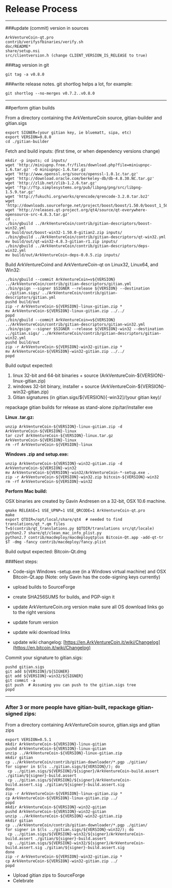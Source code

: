 Release Process
====================

* * *

###update (commit) version in sources


	ArkVentureCoin-qt.pro
	contrib/verifysfbinaries/verify.sh
	doc/README*
	share/setup.nsi
	src/clientversion.h (change CLIENT_VERSION_IS_RELEASE to true)

###tag version in git

	git tag -a v0.8.0

###write release notes. git shortlog helps a lot, for example:

	git shortlog --no-merges v0.7.2..v0.8.0

* * *

##perform gitian builds

 From a directory containing the ArkVentureCoin source, gitian-builder and gitian.sigs
  
	export SIGNER=(your gitian key, ie bluematt, sipa, etc)
	export VERSION=0.8.0
	cd ./gitian-builder

 Fetch and build inputs: (first time, or when dependency versions change)

	mkdir -p inputs; cd inputs/
	wget 'http://miniupnp.free.fr/files/download.php?file=miniupnpc-1.6.tar.gz' -O miniupnpc-1.6.tar.gz
	wget 'http://www.openssl.org/source/openssl-1.0.1c.tar.gz'
	wget 'http://download.oracle.com/berkeley-db/db-4.8.30.NC.tar.gz'
	wget 'http://zlib.net/zlib-1.2.6.tar.gz'
	wget 'ftp://ftp.simplesystems.org/pub/libpng/png/src/libpng-1.5.9.tar.gz'
	wget 'http://fukuchi.org/works/qrencode/qrencode-3.2.0.tar.bz2'
	wget 'http://downloads.sourceforge.net/project/boost/boost/1.50.0/boost_1_50_0.tar.bz2'
	wget 'http://releases.qt-project.org/qt4/source/qt-everywhere-opensource-src-4.8.3.tar.gz'
	cd ..
	./bin/gbuild ../ArkVentureCoin/contrib/gitian-descriptors/boost-win32.yml
	mv build/out/boost-win32-1.50.0-gitian2.zip inputs/
	./bin/gbuild ../ArkVentureCoin/contrib/gitian-descriptors/qt-win32.yml
	mv build/out/qt-win32-4.8.3-gitian-r1.zip inputs/
	./bin/gbuild ../ArkVentureCoin/contrib/gitian-descriptors/deps-win32.yml
	mv build/out/ArkVentureCoin-deps-0.0.5.zip inputs/

 Build ArkVentureCoind and ArkVentureCoin-qt on Linux32, Linux64, and Win32:
  
	./bin/gbuild --commit ArkVentureCoin=v${VERSION} ../ArkVentureCoin/contrib/gitian-descriptors/gitian.yml
	./bin/gsign --signer $SIGNER --release ${VERSION} --destination ../gitian.sigs/ ../ArkVentureCoin/contrib/gitian-descriptors/gitian.yml
	pushd build/out
	zip -r ArkVentureCoin-${VERSION}-linux-gitian.zip *
	mv ArkVentureCoin-${VERSION}-linux-gitian.zip ../../
	popd
	./bin/gbuild --commit ArkVentureCoin=v${VERSION} ../ArkVentureCoin/contrib/gitian-descriptors/gitian-win32.yml
	./bin/gsign --signer $SIGNER --release ${VERSION}-win32 --destination ../gitian.sigs/ ../ArkVentureCoin/contrib/gitian-descriptors/gitian-win32.yml
	pushd build/out
	zip -r ArkVentureCoin-${VERSION}-win32-gitian.zip *
	mv ArkVentureCoin-${VERSION}-win32-gitian.zip ../../
	popd

  Build output expected:

  1. linux 32-bit and 64-bit binaries + source (ArkVentureCoin-${VERSION}-linux-gitian.zip)
  2. windows 32-bit binary, installer + source (ArkVentureCoin-${VERSION}-win32-gitian.zip)
  3. Gitian signatures (in gitian.sigs/${VERSION}[-win32]/(your gitian key)/

repackage gitian builds for release as stand-alone zip/tar/installer exe

**Linux .tar.gz:**

	unzip ArkVentureCoin-${VERSION}-linux-gitian.zip -d ArkVentureCoin-${VERSION}-linux
	tar czvf ArkVentureCoin-${VERSION}-linux.tar.gz ArkVentureCoin-${VERSION}-linux
	rm -rf ArkVentureCoin-${VERSION}-linux

**Windows .zip and setup.exe:**

	unzip ArkVentureCoin-${VERSION}-win32-gitian.zip -d ArkVentureCoin-${VERSION}-win32
	mv ArkVentureCoin-${VERSION}-win32/ArkVentureCoin-*-setup.exe .
	zip -r ArkVentureCoin-${VERSION}-win32.zip bitcoin-${VERSION}-win32
	rm -rf ArkVentureCoin-${VERSION}-win32

**Perform Mac build:**

  OSX binaries are created by Gavin Andresen on a 32-bit, OSX 10.6 machine.

	qmake RELEASE=1 USE_UPNP=1 USE_QRCODE=1 ArkVentureCoin-qt.pro
	make
	export QTDIR=/opt/local/share/qt4  # needed to find translations/qt_*.qm files
	T=$(contrib/qt_translations.py $QTDIR/translations src/qt/locale)
	python2.7 share/qt/clean_mac_info_plist.py
	python2.7 contrib/macdeploy/macdeployqtplus Bitcoin-Qt.app -add-qt-tr $T -dmg -fancy contrib/macdeploy/fancy.plist

 Build output expected: Bitcoin-Qt.dmg

###Next steps:

* Code-sign Windows -setup.exe (in a Windows virtual machine) and
  OSX Bitcoin-Qt.app (Note: only Gavin has the code-signing keys currently)

* upload builds to SourceForge

* create SHA256SUMS for builds, and PGP-sign it

* update ArkVentureCoin.org version
  make sure all OS download links go to the right versions

* update forum version

* update wiki download links

* update wiki changelog: [https://en.ArkVentureCoin.it/wiki/Changelog](https://en.bitcoin.it/wiki/Changelog)

Commit your signature to gitian.sigs:

	pushd gitian.sigs
	git add ${VERSION}/${SIGNER}
	git add ${VERSION}-win32/${SIGNER}
	git commit -a
	git push  # Assuming you can push to the gitian.sigs tree
	popd

-------------------------------------------------------------------------

### After 3 or more people have gitian-built, repackage gitian-signed zips:

From a directory containing ArkVentureCoin source, gitian.sigs and gitian zips

	export VERSION=0.5.1
	mkdir ArkVentureCoin-${VERSION}-linux-gitian
	pushd ArkVentureCoin-${VERSION}-linux-gitian
	unzip ../ArkVentureCoin-${VERSION}-linux-gitian.zip
	mkdir gitian
	cp ../ArkVentureCoin/contrib/gitian-downloader/*.pgp ./gitian/
	for signer in $(ls ../gitian.sigs/${VERSION}/); do
	 cp ../gitian.sigs/${VERSION}/${signer}/ArkVentureCoin-build.assert ./gitian/${signer}-build.assert
	 cp ../gitian.sigs/${VERSION}/${signer}/ArkVentureCoin-build.assert.sig ./gitian/${signer}-build.assert.sig
	done
	zip -r ArkVentureCoin-${VERSION}-linux-gitian.zip *
	cp ArkVentureCoin-${VERSION}-linux-gitian.zip ../
	popd
	mkdir ArkVentureCoin-${VERSION}-win32-gitian
	pushd ArkVentureCoin-${VERSION}-win32-gitian
	unzip ../ArkVentureCoin-${VERSION}-win32-gitian.zip
	mkdir gitian
	cp ../ArkVentureCoin/contrib/gitian-downloader/*.pgp ./gitian/
	for signer in $(ls ../gitian.sigs/${VERSION}-win32/); do
	 cp ../gitian.sigs/${VERSION}-win32/${signer}/ArkVentureCoin-build.assert ./gitian/${signer}-build.assert
	 cp ../gitian.sigs/${VERSION}-win32/${signer}/ArkVentureCoin-build.assert.sig ./gitian/${signer}-build.assert.sig
	done
	zip -r ArkVentureCoin-${VERSION}-win32-gitian.zip *
	cp ArkVentureCoin-${VERSION}-win32-gitian.zip ../
	popd

- Upload gitian zips to SourceForge
- Celebrate 

